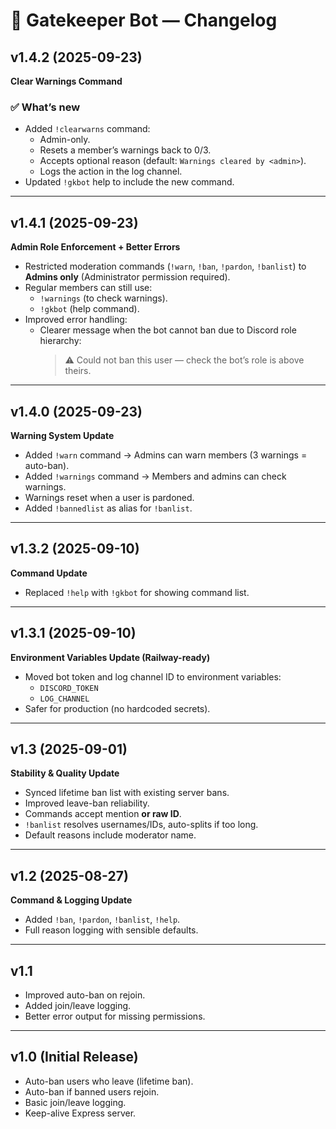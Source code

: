 # 📜 Gatekeeper Bot — Changelog

## v1.4.2 (2025-09-23)
**Clear Warnings Command**

### ✅ What’s new
- Added `!clearwarns` command:
  - Admin-only.
  - Resets a member’s warnings back to 0/3.
  - Accepts optional reason (default: `Warnings cleared by <admin>`).
  - Logs the action in the log channel.
- Updated `!gkbot` help to include the new command.

---

## v1.4.1 (2025-09-23)
**Admin Role Enforcement + Better Errors**

- Restricted moderation commands (`!warn`, `!ban`, `!pardon`, `!banlist`) to **Admins only** (Administrator permission required).
- Regular members can still use:
  - `!warnings` (to check warnings).
  - `!gkbot` (help command).
- Improved error handling:
  - Clearer message when the bot cannot ban due to Discord role hierarchy:
    > ⚠️ Could not ban this user — check the bot’s role is above theirs.

---

## v1.4.0 (2025-09-23)
**Warning System Update**

- Added `!warn` command → Admins can warn members (3 warnings = auto-ban).
- Added `!warnings` command → Members and admins can check warnings.
- Warnings reset when a user is pardoned.
- Added `!bannedlist` as alias for `!banlist`.

---

## v1.3.2 (2025-09-10)
**Command Update**

- Replaced `!help` with `!gkbot` for showing command list.

---

## v1.3.1 (2025-09-10)
**Environment Variables Update (Railway-ready)**

- Moved bot token and log channel ID to environment variables:
  - `DISCORD_TOKEN`
  - `LOG_CHANNEL`
- Safer for production (no hardcoded secrets).

---

## v1.3 (2025-09-01)
**Stability & Quality Update**

- Synced lifetime ban list with existing server bans.
- Improved leave-ban reliability.
- Commands accept mention **or raw ID**.
- `!banlist` resolves usernames/IDs, auto-splits if too long.
- Default reasons include moderator name.

---

## v1.2 (2025-08-27)
**Command & Logging Update**
- Added `!ban`, `!pardon`, `!banlist`, `!help`.
- Full reason logging with sensible defaults.

---

## v1.1
- Improved auto-ban on rejoin.
- Added join/leave logging.
- Better error output for missing permissions.

---

## v1.0 (Initial Release)
- Auto-ban users who leave (lifetime ban).
- Auto-ban if banned users rejoin.
- Basic join/leave logging.
- Keep-alive Express server.
